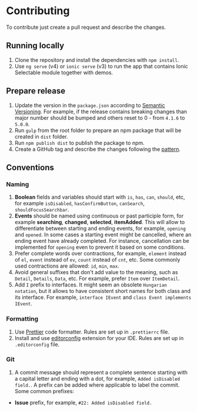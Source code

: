 # Contributing

To contribute just create a pull request and describe the changes.

## Running locally

1. Clone the repository and install the dependencies with `npm install`.
2. Use `ng serve` (v4) or `ionic serve` (v3) to run the app that contains Ionic Selectable module together with demos.

## Prepare release

1. Update the version in the `package.json` according to [Semantic Versioning](https://semver.org/). For example, if the release contains breaking changes than major number should be bumped and others reset to 0 - from `4.1.6` to `5.0.0`.
2. Run `gulp` from the root folder to prepare an npm package that will be created in `dist` folder.
3. Run `npm publish dist` to publish the package to npm.
4. Create a GitHub tag and describe the changes following the [pattern](https://github.com/eakoriakin/ionic-selectable/releases/tag/4.2.0).

## Conventions

### Naming

1. **Boolean** fields and variables should start with `is`, `has`, `can`, `should`, etc, for example `isDisabled`, `hasConfirmButton`, `canSearch`, `shouldFocusSearchbar`.
2. **Events** should be named using continuous or past participle form, for example **searching**, **changed**, **selected**, **itemAdded**. This will allow to differentiate between starting and ending events, for example, `opening` and `opened`. In some cases a starting event might be cancelled, where an ending event have already completed. For instance, cancellation can be implemented for `opening` even to prevent it based on some conditions.
3. Prefer complete words over contractions, for example, `element` instead of `el`, `event` instead of `ev`, `count` instead of `cnt`, etc. Some commonly used contractions are allowed: `id`, `min`, `max`.
4. Avoid general suffixes that don't add value to the meaning, such as `Detail`, `Details`, `Data`, etc. For example, prefer `Item` over `ItemDetail`.
5. Add `I` prefix to interfaces. It might seem an obsolete `Hungarian notation`, but it allows to have consistent short names for both class and its interface. For example, `interface IEvent` and `class Event implements IEvent`.

### Formatting

1. Use [Prettier](https://prettier.io/) code formatter. Rules are set up in `.prettierrc` file.
2. Install and use [editorconfig](https://editorconfig.org/) extension for your IDE. Rules are set up in `.editorconfig` file.

### Git

1. A commit message should represent a complete sentence starting with a capital letter and ending with a dot, for example, `Added isDisabled field.`. A prefix can be added where applicable to label the commit.
   Some common prefixes:

- **Issue** prefix, for example, `#22: Added isDisabled field.`
